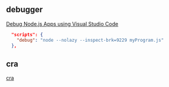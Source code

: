 ## debugger
[Debug Node.js Apps using Visual Studio Code](https://code.visualstudio.com/docs/nodejs/nodejs-debugging)

```json
  "scripts": {
    "debug": "node --nolazy --inspect-brk=9229 myProgram.js"
  },
```
## cra
[cra](cra.md)